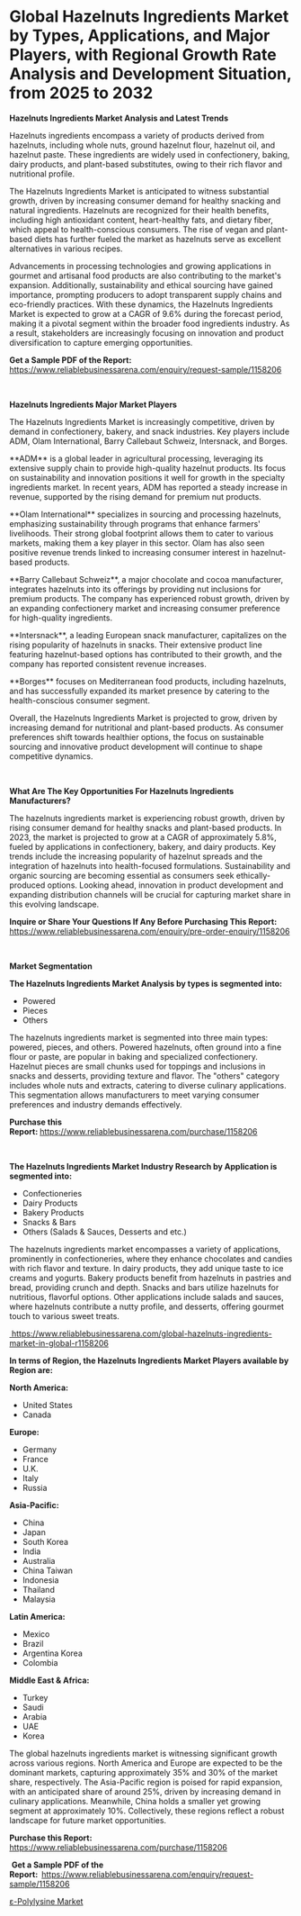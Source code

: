 <p><h1>Global Hazelnuts Ingredients Market by Types, Applications, and Major Players, with Regional Growth Rate Analysis and Development Situation, from 2025 to 2032</h1></p><p><strong>Hazelnuts Ingredients Market Analysis and Latest Trends</strong></p>
<p><p>Hazelnuts ingredients encompass a variety of products derived from hazelnuts, including whole nuts, ground hazelnut flour, hazelnut oil, and hazelnut paste. These ingredients are widely used in confectionery, baking, dairy products, and plant-based substitutes, owing to their rich flavor and nutritional profile.</p><p>The Hazelnuts Ingredients Market is anticipated to witness substantial growth, driven by increasing consumer demand for healthy snacking and natural ingredients. Hazelnuts are recognized for their health benefits, including high antioxidant content, heart-healthy fats, and dietary fiber, which appeal to health-conscious consumers. The rise of vegan and plant-based diets has further fueled the market as hazelnuts serve as excellent alternatives in various recipes.</p><p>Advancements in processing technologies and growing applications in gourmet and artisanal food products are also contributing to the market's expansion. Additionally, sustainability and ethical sourcing have gained importance, prompting producers to adopt transparent supply chains and eco-friendly practices. With these dynamics, the Hazelnuts Ingredients Market is expected to grow at a CAGR of 9.6% during the forecast period, making it a pivotal segment within the broader food ingredients industry. As a result, stakeholders are increasingly focusing on innovation and product diversification to capture emerging opportunities.</p></p>
<p><strong>Get a Sample PDF of the Report:&nbsp;</strong> <a href="https://www.reliablebusinessarena.com/enquiry/request-sample/1158206?utm_campaign=2349&utm_medium=2&utm_source=Github&utm_content=ia&utm_term=15022025&utm_id=hazelnuts-ingredients">https://www.reliablebusinessarena.com/enquiry/request-sample/1158206</a></p>
<p>&nbsp;</p>
<p><strong>Hazelnuts Ingredients Major Market Players</strong></p>
<p><p>The Hazelnuts Ingredients Market is increasingly competitive, driven by demand in confectionery, bakery, and snack industries. Key players include ADM, Olam International, Barry Callebaut Schweiz, Intersnack, and Borges.</p><p>**ADM** is a global leader in agricultural processing, leveraging its extensive supply chain to provide high-quality hazelnut products. Its focus on sustainability and innovation positions it well for growth in the specialty ingredients market. In recent years, ADM has reported a steady increase in revenue, supported by the rising demand for premium nut products.</p><p>**Olam International** specializes in sourcing and processing hazelnuts, emphasizing sustainability through programs that enhance farmers' livelihoods. Their strong global footprint allows them to cater to various markets, making them a key player in this sector. Olam has also seen positive revenue trends linked to increasing consumer interest in hazelnut-based products.</p><p>**Barry Callebaut Schweiz**, a major chocolate and cocoa manufacturer, integrates hazelnuts into its offerings by providing nut inclusions for premium products. The company has experienced robust growth, driven by an expanding confectionery market and increasing consumer preference for high-quality ingredients.</p><p>**Intersnack**, a leading European snack manufacturer, capitalizes on the rising popularity of hazelnuts in snacks. Their extensive product line featuring hazelnut-based options has contributed to their growth, and the company has reported consistent revenue increases.</p><p>**Borges** focuses on Mediterranean food products, including hazelnuts, and has successfully expanded its market presence by catering to the health-conscious consumer segment. </p><p>Overall, the Hazelnuts Ingredients Market is projected to grow, driven by increasing demand for nutritional and plant-based products. As consumer preferences shift towards healthier options, the focus on sustainable sourcing and innovative product development will continue to shape competitive dynamics.</p></p>
<p>&nbsp;</p>
<p><strong>What Are The Key Opportunities For Hazelnuts Ingredients Manufacturers?</strong></p>
<p><p>The hazelnuts ingredients market is experiencing robust growth, driven by rising consumer demand for healthy snacks and plant-based products. In 2023, the market is projected to grow at a CAGR of approximately 5.8%, fueled by applications in confectionery, bakery, and dairy products. Key trends include the increasing popularity of hazelnut spreads and the integration of hazelnuts into health-focused formulations. Sustainability and organic sourcing are becoming essential as consumers seek ethically-produced options. Looking ahead, innovation in product development and expanding distribution channels will be crucial for capturing market share in this evolving landscape.</p></p>
<p><strong>Inquire or Share Your Questions If Any Before Purchasing This Report:</strong> <a href="https://www.reliablebusinessarena.com/enquiry/pre-order-enquiry/1158206?utm_campaign=2349&utm_medium=2&utm_source=Github&utm_content=ia&utm_term=15022025&utm_id=hazelnuts-ingredients">https://www.reliablebusinessarena.com/enquiry/pre-order-enquiry/1158206</a></p>
<p>&nbsp;</p>
<p><strong>Market Segmentation</strong></p>
<p><strong>The Hazelnuts Ingredients Market Analysis by types is segmented into:</strong></p>
<p><ul><li>Powered</li><li>Pieces</li><li>Others</li></ul></p>
<p><p>The hazelnuts ingredients market is segmented into three main types: powered, pieces, and others. Powered hazelnuts, often ground into a fine flour or paste, are popular in baking and specialized confectionery. Hazelnut pieces are small chunks used for toppings and inclusions in snacks and desserts, providing texture and flavor. The "others" category includes whole nuts and extracts, catering to diverse culinary applications. This segmentation allows manufacturers to meet varying consumer preferences and industry demands effectively.</p></p>
<p><strong>Purchase this Report:&nbsp;</strong><a href="https://www.reliablebusinessarena.com/purchase/1158206?utm_campaign=2349&utm_medium=2&utm_source=Github&utm_content=ia&utm_term=15022025&utm_id=hazelnuts-ingredients">https://www.reliablebusinessarena.com/purchase/1158206</a></p>
<p>&nbsp;</p>
<p><strong>The Hazelnuts Ingredients Market Industry Research by Application is segmented into:</strong></p>
<p><ul><li>Confectioneries</li><li>Dairy Products</li><li>Bakery Products</li><li>Snacks & Bars</li><li>Others (Salads & Sauces, Desserts and etc.)</li></ul></p>
<p><p>The hazelnuts ingredients market encompasses a variety of applications, prominently in confectioneries, where they enhance chocolates and candies with rich flavor and texture. In dairy products, they add unique taste to ice creams and yogurts. Bakery products benefit from hazelnuts in pastries and bread, providing crunch and depth. Snacks and bars utilize hazelnuts for nutritious, flavorful options. Other applications include salads and sauces, where hazelnuts contribute a nutty profile, and desserts, offering gourmet touch to various sweet treats.</p></p>
<p><a href="https://www.reliablebusinessarena.com/global-hazelnuts-ingredients-market-in-global-r1158206?utm_campaign=2349&utm_medium=2&utm_source=Github&utm_content=ia&utm_term=15022025&utm_id=hazelnuts-ingredients">&nbsp;https://www.reliablebusinessarena.com/global-hazelnuts-ingredients-market-in-global-r1158206</a></p>
<p><strong>In terms of Region, the Hazelnuts Ingredients Market Players available by Region are:</strong></p>
<p>
    <p> <strong> North America: </strong>
        <ul>
            <li>United States</li>
            <li>Canada</li>
        </ul>
        </p> 
    <p> <strong> Europe: </strong>
        <ul>
            <li>Germany</li>
            <li>France</li>
            <li>U.K.</li>
            <li>Italy</li>
            <li>Russia</li>
        </ul>
        </p> 
    <p> <strong> Asia-Pacific: </strong>
        <ul>
            <li>China</li>
            <li>Japan</li>
            <li>South Korea</li>
            <li>India</li>
            <li>Australia</li>
            <li>China Taiwan</li>
            <li>Indonesia</li>
            <li>Thailand</li>
            <li>Malaysia</li>
        </ul>
        </p> 
    <p> <strong> Latin America: </strong>
        <ul>
            <li>Mexico</li>
            <li>Brazil</li>
            <li>Argentina Korea</li>
            <li>Colombia</li>
        </ul>
        </p> 
    <p> <strong> Middle East & Africa: </strong>
        <ul>
            <li>Turkey</li>
            <li>Saudi</li>
            <li>Arabia</li>
            <li>UAE</li>
            <li>Korea</li>
        </ul>
    </p>
    </p>
<p><p>The global hazelnuts ingredients market is witnessing significant growth across various regions. North America and Europe are expected to be the dominant markets, capturing approximately 35% and 30% of the market share, respectively. The Asia-Pacific region is poised for rapid expansion, with an anticipated share of around 25%, driven by increasing demand in culinary applications. Meanwhile, China holds a smaller yet growing segment at approximately 10%. Collectively, these regions reflect a robust landscape for future market opportunities.</p></p>
<p><strong>Purchase this Report: </strong><a href="https://www.reliablebusinessarena.com/purchase/1158206?utm_campaign=2349&utm_medium=2&utm_source=Github&utm_content=ia&utm_term=15022025&utm_id=hazelnuts-ingredients">https://www.reliablebusinessarena.com/purchase/1158206</a></p>
<p>&nbsp;<strong>Get a Sample PDF of the Report:&nbsp;&nbsp;</strong><a href="https://www.reliablebusinessarena.com/enquiry/request-sample/1158206?utm_campaign=2349&utm_medium=2&utm_source=Github&utm_content=ia&utm_term=15022025&utm_id=hazelnuts-ingredients">https://www.reliablebusinessarena.com/enquiry/request-sample/1158206</a></p>
<p><strong></strong></p>
<p><p><a href="https://github.com/nafidurii/Market-Research-Report-List-1/blob/main/e-polylysine-market.md?utm_campaign=2349&utm_medium=2&utm_source=Github&utm_content=ia&utm_term=15022025&utm_id=hazelnuts-ingredients">ε-Polylysine Market</a></p></p>
